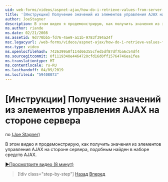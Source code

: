 ```yaml
---
uid: web-forms/videos/aspnet-ajax/how-do-i-retrieve-values-from-server-side-ajax-controls
title: '[Инструкции] Получение значений из элементов управления AJAX на стороне сервера | Документация Майкрософт'
author: JoeStagner
description: В этом видео я продемонстрирую, как получить значения из элементов управления AJAX на стороне сервера, подобным найден в наборе средств AJAX.
ms.author: riande
ms.date: 02/21/2008
ms.assetid: 9d770bb5-fd76-4ae9-a11b-9783f394a24f
msc.legacyurl: /web-forms/videos/aspnet-ajax/how-do-i-retrieve-values-from-server-side-ajax-controls
msc.type: video
ms.openlocfilehash: 7426399a0f114d66355cfed5df87df7ba6c54df4
ms.sourcegitcommit: 0f1119340e4464720cfd16d0ff15764746ea1fea
ms.translationtype: MT
ms.contentlocale: ru-RU
ms.lasthandoff: 04/09/2019
ms.locfileid: "59408073"
---
```

# <a name="how-do-i-retrieve-values-from-server-side-ajax-controls"></a>[Инструкции] Получение значений из элементов управления AJAX на стороне сервера

по [(Joe Stagner)](https://github.com/JoeStagner)

В этом видео я продемонстрирую, как получить значения из элементов управления AJAX на стороне сервера, подобным найден в наборе средств AJAX.

[&#9654;Просмотрите видео (8 минут)](https://channel9.msdn.com/Blogs/ASP-NET-Site-Videos/how-do-i-retrieve-values-from-server-side-ajax-controls)

> [!div class="step-by-step"]
> [Назад](how-do-i-associate-ajax-client-behavior-with-an-aspnet-server-control.md)
> [Вперед](two-simple-techniques-for-triggering-updates-to-update-panels.md)
